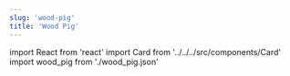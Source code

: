 ```yaml
---
slug: 'wood-pig'
title: 'Wood Pig'
---
```


import React from 'react'
import Card from '../../../src/components/Card'
import wood_pig from './wood_pig.json'

<Card data={wood_pig} />
